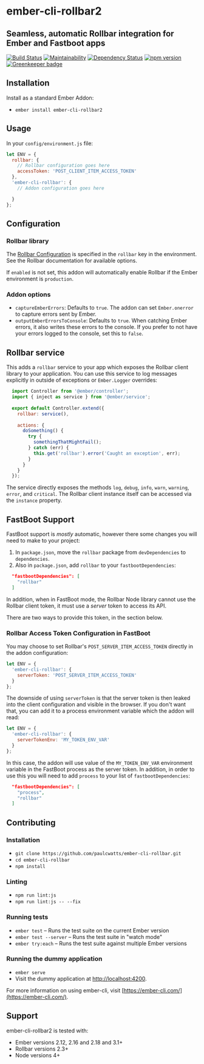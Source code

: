 # ember-cli-rollbar2
## Seamless, automatic Rollbar integration for Ember and Fastboot apps

[![Build Status](https://travis-ci.org/paulcwatts/ember-cli-rollbar.svg?branch=master)](https://travis-ci.org/paulcwatts/ember-cli-rollbar)
[![Maintainability](https://api.codeclimate.com/v1/badges/faeeb0c063a9696c61cd/maintainability)](https://codeclimate.com/github/paulcwatts/ember-cli-rollbar/maintainability)
[![Dependency Status](https://david-dm.org/paulcwatts/ember-cli-rollbar.svg)](https://david-dm.org/paulcwatts/ember-cli-rollbar)
[![npm version](https://badge.fury.io/js/ember-cli-rollbar2.svg)](https://badge.fury.io/js/ember-cli-rollbar2)
[![Greenkeeper badge](https://badges.greenkeeper.io/paulcwatts/ember-cli-rollbar.svg)](https://greenkeeper.io/)

## Installation

Install as a standard Ember Addon:

* `ember install ember-cli-rollbar2`

## Usage

In your `config/environment.js` file:

```js
let ENV = {
  rollbar: {
    // Rollbar configuration goes here
    accessToken: 'POST_CLIENT_ITEM_ACCESS_TOKEN'
  },
  'ember-cli-rollbar': {
    // Addon configuration goes here

  }
};
```

## Configuration

### Rollbar library

The [Rollbar Configuration](https://rollbar.com/docs/notifier/rollbar.js/#configuration-reference) is specified 
in the `rollbar` key in the environment. See the Rollbar documentation for available options.

If `enabled` is not set, this addon will automatically enable Rollbar if the Ember environment is `production`.

### Addon options

- `captureEmberErrors`: Defaults to `true`. The addon can set `Ember.onerror` to capture errors sent by Ember.
- `outputEmberErrorsToConsole`: Defaults to `true`. When catching Ember errors, it also writes these errors to the console.
  If you prefer to not have your errors logged to the console, set this to `false`.

## Rollbar service

This adds a `rollbar` service to your app which exposes the Rollbar client library to your application. 
You can use this service to log messages explicitly in outside of exceptions or `Ember.Logger` overrides:

```js
  import Controller from '@ember/controller';
  import { inject as service } from '@ember/service';
  
  export default Controller.extend({
    rollbar: service(),
  
    actions: {
      doSomething() {
        try {
          somethingThatMightFail();
        } catch (err) {
          this.get('rollbar').error('Caught an exception', err);
        }
      }
    }
  });
```

The service directly exposes the methods `log`, `debug`, `info`, `warn`, `warning`, `error`, and `critical`.
The Rollbar client instance itself can be accessed via the `instance` property.

## FastBoot Support

FastBoot support is *mostly* automatic, however there some changes you will need to make to your project: 

1. In `package.json`, move the `rollbar` package from `devDependencies` to `dependencies`.
2. Also in `package.json`, add `rollbar` to your `fastbootDependencies`:

```json
  "fastbootDependencies": [
    "rollbar"
  ]
```

In addition, when in FastBoot mode, the Rollbar Node library cannot use the Rollbar client token, it 
must use a *server* token to access its API. 

There are two ways to provide this token, in the section below.

### Rollbar Access Token Configuration in FastBoot

You may choose to set Rollbar's `POST_SERVER_ITEM_ACCESS_TOKEN` directly in the addon configuration:

```js
let ENV = {
  'ember-cli-rollbar': {
    serverToken: 'POST_SERVER_ITEM_ACCESS_TOKEN'
  }
};
```

The downside of using `serverToken` is that the server token is then leaked into the client configuration
and visible in the browser. If you don't want that, you can add it to a process environment variable which
the addon will read:

```js
let ENV = {
  'ember-cli-rollbar': {
    serverTokenEnv: 'MY_TOKEN_ENV_VAR'
  }
};
```

In this case, the addon will use value of the `MY_TOKEN_ENV_VAR` environment variable in the FastBoot process 
as the server token. In addition, in order to use this you will need to add `process` to your list
of `fastbootDependencies`:

```json
  "fastbootDependencies": [
    "process",
    "rollbar"
  ]
```

## Contributing

### Installation

* `git clone https://github.com/paulcwatts/ember-cli-rollbar.git`
* `cd ember-cli-rollbar`
* `npm install`

### Linting

* `npm run lint:js`
* `npm run lint:js -- --fix`

### Running tests

* `ember test` – Runs the test suite on the current Ember version
* `ember test --server` – Runs the test suite in "watch mode"
* `ember try:each` – Runs the test suite against multiple Ember versions

### Running the dummy application

* `ember serve`
* Visit the dummy application at [http://localhost:4200](http://localhost:4200).

For more information on using ember-cli, visit [https://ember-cli.com/](https://ember-cli.com/).

## Support

ember-cli-rollbar2 is tested with:

* Ember versions 2.12, 2.16 and 2.18 and 3.1+
* Rollbar versions 2.3+
* Node versions 4+
